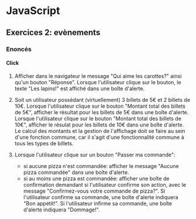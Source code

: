 # JavaScript

## Exercices 2: evènements

### Enoncés

#### Click

 1. Afficher dans le navigateur le message "Qui aime les carottes?" ainsi qu'un bouton "Réponse". Lorsque l'utilisateur clique sur le bouton, le texte "Les lapins!" est affiché dans une boîte d'alerte.

 2. Soit un utilisateur possèdant (virtuellement) 3 billets de 5€ et 2 billets de 10€. Lorsque l'utilisateur clique sur le bouton "Montant total des billets de 5€", afficher le résultat pour les billets de 5€ dans une boîte d'alerte. Lorsque l'utilisateur clique sur le bouton "Montant total des billets de 10€", afficher le résulat pour les billets de 10€ dans une boîte d'alerte. Le calcul des montants et la gestion de l'affichage doit se faire au sein d'une fonction commune, car il s'agit d'une fonctionnalité commune à tous les types de billets.

 3. Lorsque l'utilisateur clique sur un bouton "Passer ma commande":
    - si aucune pizza n'est commandée: afficher le message "Aucune pizza commandée" dans une boîte d'alerte.
    - si au moins une pizza est commandée: afficher une boîte de confirmation demandant si l'utilisateur confirme son action, avec le message "Confirmez-vous votre commande de pizza?". Si l'utilisateur confirme sa commande, une boîte d'alerte indiquera "Bon appétit!". Si l'utilisateur infirme sa commande, une boîte d'alerte indiquera "Dommage!".
